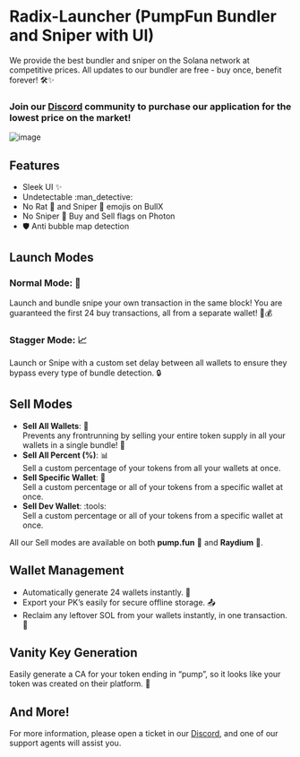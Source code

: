 # Radix-Launcher (PumpFun Bundler and Sniper with UI)

We provide the best bundler and sniper on the Solana network at competitive prices. All updates to our bundler are free - buy once, benefit forever! 🛠️✨

### Join our [Discord](https://discord.gg/radixlabs) community to purchase our application for the lowest price on the market! 

![image](https://github.com/user-attachments/assets/60cfec22-4d66-46ee-a8ef-665d5b0fbdc8)


## Features
- Sleek UI :sparkles:
- Undetectable :man_detective:
- No Rat :rat: and Sniper :dart: emojis on BullX
- No Sniper :dart: Buy and Sell flags on Photon
- :shield: Anti bubble map detection

## Launch Modes
### Normal Mode: 🛫
Launch and bundle snipe your own transaction in the same block! You are guaranteed the first 24 buy transactions, all from a separate wallet! :dart::moneybag:
### Stagger Mode: :chart_with_upwards_trend:
Launch or Snipe with a custom set delay between all wallets to ensure they bypass every type of bundle detection. :lock:

## Sell Modes 
- **Sell All Wallets**: :broom:  
  Prevents any frontrunning by selling your entire token supply in all your wallets in a single bundle! :rocket:
- **Sell All Percent (%)**: :bar_chart:  
  Sell a custom percentage of your tokens from all your wallets at once.
- **Sell Specific Wallet**: :dart:  
  Sell a custom percentage or all of your tokens from a specific wallet at once.
- **Sell Dev Wallet**: :tools:  
  Sell a custom percentage or all of your tokens from a specific wallet at once.

All our Sell modes are available on both **pump.fun** :tada: and **Raydium** :ocean:.

## Wallet Management

- Automatically generate 24 wallets instantly. :arrows_counterclockwise: 
- Export your PK’s easily for secure offline storage. :outbox_tray:
-  Reclaim any leftover SOL from your wallets instantly, in one transaction. :money_with_wings:

## Vanity Key Generation

Easily generate a CA for your token ending in “pump”, so it looks like your token was created on their platform. :key:

## And More!

For more information, please open a ticket in our [Discord](https://discord.gg/radixlabs), and one of our support agents will assist you.



